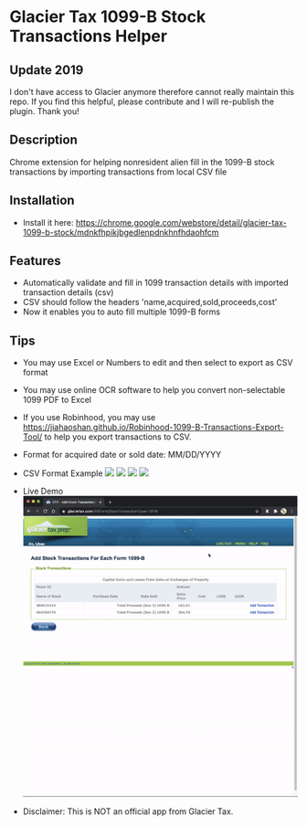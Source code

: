 # Glacier Tax 1099-B Stock Transactions Helper

## Update 2019

I don't have access to Glacier anymore therefore cannot really maintain this repo. If you find this helpful, please contribute and I will re-publish the plugin.  Thank you!

## Description

Chrome extension for helping nonresident alien fill in the 1099-B stock transactions by importing transactions from local CSV file

## Installation

* Install it here: https://chrome.google.com/webstore/detail/glacier-tax-1099-b-stock/mdnkfhpikjbgedlenpdnkhnfhdaohfcm

## Features

* Automatically validate and fill in 1099 transaction details with imported transaction details (csv)
* CSV should follow the headers 'name,acquired,sold,proceeds,cost'
* Now it enables you to auto fill multiple 1099-B forms

## Tips

* You may use Excel or Numbers to edit and then select to export as CSV format
* You may use online OCR software to help you convert non-selectable 1099 PDF to Excel
* If you use Robinhood, you may use https://jiahaoshan.github.io/Robinhood-1099-B-Transactions-Export-Tool/ to help you export transactions to CSV.
* Format for acquired date or sold date: MM/DD/YYYY
* CSV Format Example
  <img src="https://lh3.googleusercontent.com/k8PNDDnTFJ2z4VOiSsPIUxDNSabxhn4nICzgoE_42nuMvlV2zt0zpe2_5_XwZCW2AHov9g834A=s1280-h800-e365-rw">
  <img src="https://lh3.googleusercontent.com/lDdUFP9tIUGoKjS2R-fd6oQtLnMqw58OkYT0n6N8TG08RMLTRpZG0jW_d2SA5ynR6jdQaSkNVw=s1280-h800-e365-rw">
  <img src="https://lh3.googleusercontent.com/Jw8WK7jymMCsVztOa3IZQq3rWpo5_BRKVhKBg044jfZH30B7X54VsKtIb1iDD-Ioa9b2KVXw=s1280-h800-e365-rw">
  <img src="https://lh3.googleusercontent.com/I2z1f8Kpf6WpZlIa0Z2iRmJcxliiSp7YmYDwjk7VE1TW6fvO38SXCYoNvySe9L-BiOtcWzGCig=s1280-h800-e365-rw">
* Live Demo
  ![Demo](img/Glacier-Tax-Prep-Form-1099-B-Stock-Transactions-Importer.gif)

* Disclaimer: This is NOT an official app from Glacier Tax.
